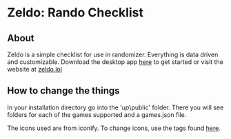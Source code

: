 # Zeldo: Rando Checklist

## About
Zeldo is a simple checklist for use in randomizer. Everything is data driven and customizable. Download the desktop app [here](https://github.com/inkymcgee119/zeldo-checklist/releases/tag/release) to get started or visit the website at [zeldo.lol](https://zeldo.lol/)

## How to change the things
In your installation directory go into the '_up_\public' folder. There you will see folders for each of the games supported and a games.json file. 

The icons used are from iconify. To change icons, use the tags found [here](https://icones.js.org/).